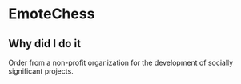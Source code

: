 # EmoteChess

## Why did I do it
Order from a non-profit organization for the development of socially significant projects.
